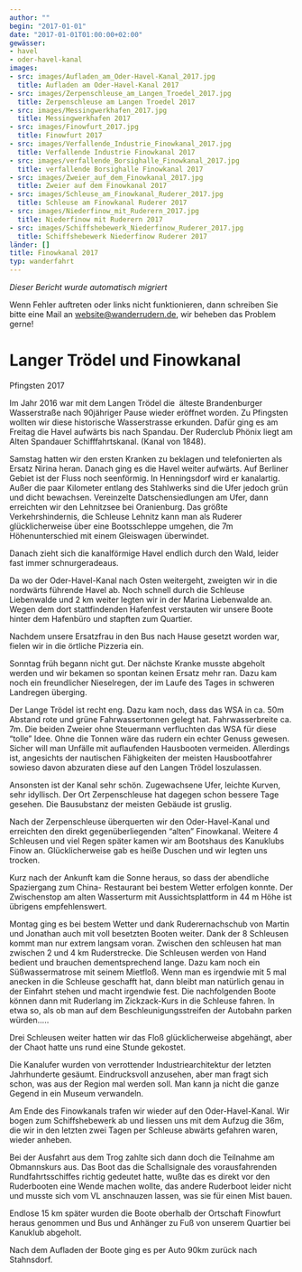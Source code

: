 ```yaml
---
author: ""
begin: "2017-01-01"
date: "2017-01-01T01:00:00+02:00"
gewässer:
- havel
- oder-havel-kanal
images:
- src: images/Aufladen_am_Oder-Havel-Kanal_2017.jpg
  title: Aufladen am Oder-Havel-Kanal 2017
- src: images/Zerpenschleuse_am_Langen_Troedel_2017.jpg
  title: Zerpenschleuse am Langen Troedel 2017
- src: images/Messingwerkhafen_2017.jpg
  title: Messingwerkhafen 2017
- src: images/Finowfurt_2017.jpg
  title: Finowfurt 2017
- src: images/Verfallende_Industrie_Finowkanal_2017.jpg
  title: Verfallende Industrie Finowkanal 2017
- src: images/verfallende_Borsighalle_Finowkanal_2017.jpg
  title: verfallende Borsighalle Finowkanal 2017
- src: images/Zweier_auf_dem_Finowkanal_2017.jpg
  title: Zweier auf dem Finowkanal 2017
- src: images/Schleuse_am_Finowkanal_Ruderer_2017.jpg
  title: Schleuse am Finowkanal Ruderer 2017
- src: images/Niederfinow_mit_Ruderern_2017.jpg
  title: Niederfinow mit Ruderern 2017
- src: images/Schiffshebewerk_Niederfinow_Ruderer_2017.jpg
  title: Schiffshebewerk Niederfinow Ruderer 2017
länder: []
title: Finowkanal 2017
typ: wanderfahrt
---
```



*Dieser Bericht wurde automatisch migriert*

Wenn Fehler auftreten oder links nicht funktionieren, dann schreiben Sie bitte eine Mail an website@wanderrudern.de, wir beheben das Problem gerne!



# Langer Trödel und Finowkanal


Pfingsten 2017

Im Jahr 2016 war mit dem Langen Trödel die  älteste Brandenburger Wasserstraße nach 90jähriger Pause wieder eröffnet worden. Zu Pfingsten wollten wir diese historische Wasserstrasse erkunden. Dafür ging es am Freitag die Havel aufwärts bis nach Spandau. Der Ruderclub Phönix liegt am Alten Spandauer Schifffahrtskanal. (Kanal von 1848).

Samstag hatten wir den ersten Kranken zu beklagen und telefonierten als Ersatz Nirina heran. Danach ging es die Havel weiter aufwärts. Auf Berliner Gebiet ist der Fluss noch seenförmig. In Henningsdorf wird er kanalartig. Außer die paar Kilometer entlang des Stahlwerks sind die Ufer jedoch grün und dicht bewachsen. Vereinzelte Datschensiedlungen am Ufer, dann erreichten wir den Lehnitzsee bei Oranienburg. Das größte Verkehrshindernis, die Schleuse Lehnitz kann man als Ruderer glücklicherweise über eine Bootsschleppe umgehen, die 7m Höhenunterschied mit einem Gleiswagen überwindet.

Danach zieht sich die kanalförmige Havel endlich durch den Wald, leider fast immer schnurgeradeaus.

Da wo der Oder-Havel-Kanal nach Osten weitergeht, zweigten wir in die nordwärts führende Havel ab. Noch schnell durch die Schleuse Liebenwalde und 2 km weiter legten wir in der Marina Liebenwalde an. Wegen dem dort stattfindenden Hafenfest verstauten wir unsere Boote hinter dem Hafenbüro und stapften zum Quartier.

Nachdem unsere Ersatzfrau in den Bus nach Hause gesetzt worden war, fielen wir in die örtliche Pizzeria ein.

Sonntag früh begann nicht gut. Der nächste Kranke musste abgeholt werden und wir bekamen so spontan keinen Ersatz mehr ran. Dazu kam noch ein freundlicher Nieselregen, der im Laufe des Tages in schweren Landregen überging.

Der Lange Trödel ist recht eng. Dazu kam noch, dass das WSA in ca. 50m Abstand rote und grüne Fahrwassertonnen gelegt hat. Fahrwasserbreite ca. 7m. Die beiden Zweier ohne Steuermann verfluchten das WSA für diese “tolle” Idee. Ohne die Tonnen wäre das rudern ein echter Genuss gewesen. Sicher will man Unfälle mit auflaufenden Hausbooten vermeiden. Allerdings ist, angesichts der nautischen Fähigkeiten der meisten Hausbootfahrer sowieso davon abzuraten diese auf den Langen Trödel loszulassen.

Ansonsten ist der Kanal sehr schön. Zugewachsene Ufer, leichte Kurven, sehr idyllisch. Der Ort Zerpenschleuse hat dagegen schon bessere Tage gesehen. Die Bausubstanz der meisten Gebäude ist gruslig.

Nach der Zerpenschleuse überquerten wir den Oder-Havel-Kanal und erreichten den direkt gegenüberliegenden “alten” Finowkanal. Weitere 4 Schleusen und viel Regen später kamen wir am Bootshaus des Kanuklubs Finow an. Glücklicherweise gab es heiße Duschen und wir legten uns trocken.

Kurz nach der Ankunft kam die Sonne heraus, so dass der abendliche Spaziergang zum China- Restaurant bei bestem Wetter erfolgen konnte. Der Zwischenstop am alten Wasserturm mit Aussichtsplattform in 44 m Höhe ist übrigens empfehlenswert.

Montag ging es bei bestem Wetter und dank Ruderernachschub von Martin und Jonathan auch mit voll besetzten Booten weiter. Dank der 8 Schleusen kommt man nur extrem langsam voran. Zwischen den schleusen hat man zwischen 2 und 4 km Ruderstrecke. Die Schleusen werden von Hand bedient und brauchen dementsprechend lange. Dazu kam noch ein Süßwassermatrose mit seinem Mietfloß. Wenn man es irgendwie mit 5 mal anecken in die Schleuse geschafft hat, dann bleibt man natürlich genau in der Einfahrt stehen und macht irgendwie fest. Die nachfolgenden Boote können dann mit Ruderlang im Zickzack-Kurs in die Schleuse fahren. In etwa so, als ob man auf dem Beschleunigungsstreifen der Autobahn parken würden.....

Drei Schleusen weiter hatten wir das Floß glücklicherweise abgehängt, aber der Chaot hatte uns rund eine Stunde gekostet.

Die Kanalufer wurden von verrottender Industriearchitektur der letzten Jahrhunderte gesäumt. Eindrucksvoll anzusehen, aber man fragt sich schon, was aus der Region mal werden soll. Man kann ja nicht die ganze Gegend in ein Museum verwandeln.

Am Ende des Finowkanals trafen wir wieder auf den Oder-Havel-Kanal. Wir bogen zum Schiffshebewerk ab und liessen uns mit dem Aufzug die 36m, die wir in den letzten zwei Tagen per Schleuse abwärts gefahren waren, wieder anheben.

Bei der Ausfahrt aus dem Trog zahlte sich dann doch die Teilnahme am Obmannskurs aus. Das Boot das die Schallsignale des vorausfahrenden Rundfahrtsschiffes richtig gedeutet hatte, wußte das es direkt vor den Ruderbooten eine Wende machen wollte, das andere Ruderboot leider nicht und musste sich vom VL anschnauzen lassen, was sie für einen Mist bauen.

Endlose 15 km später wurden die Boote oberhalb der Ortschaft Finowfurt heraus genommen und Bus und Anhänger zu Fuß von unserem Quartier bei Kanuklub abgeholt.

Nach dem Aufladen der Boote ging es per Auto 90km zurück nach Stahnsdorf.